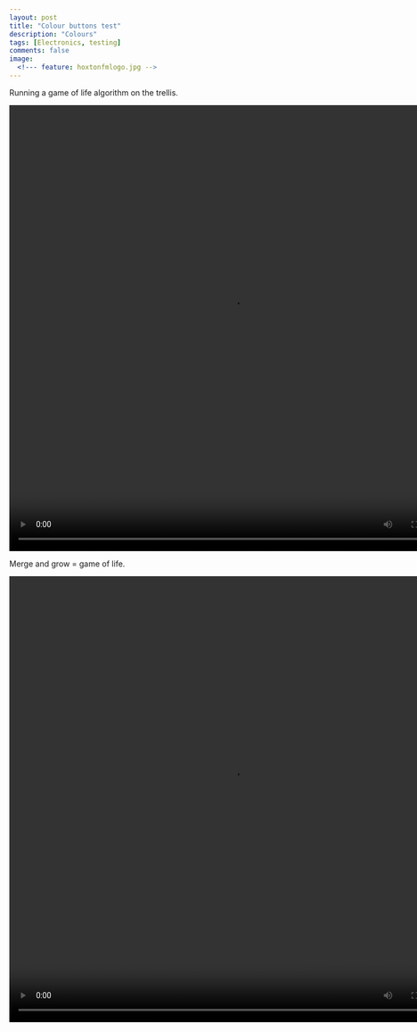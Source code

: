 ```yaml
---
layout: post
title: "Colour buttons test"
description: "Colours"
tags: [Electronics, testing]
comments: false
image:
  <!--- feature: hoxtonfmlogo.jpg --> 
---
```


Running a game of life algorithm on the trellis.

<video controls="controls" width="800" height="800" style="display: block; margin: 0 auto;" name="Video Name" src="/images/13085084_233190723707225_1239813391_n.mp4"></video>

Merge and grow = game of life.

<video controls="controls" width="800" height="800" style="display: block; margin: 0 auto;" name="Video Name" src="/images/13085847_1691565961081533_79276446_n.mp4"></video>

